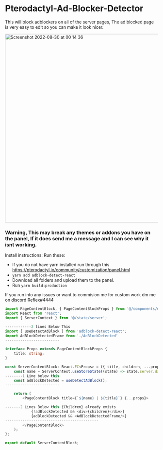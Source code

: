 # Pterodactyl-Ad-Blocker-Detector

This will block adblockers on all of the server pages, The ad blocked page is very easy to edit so you can make it look nicer.

<img width="620" alt="Screenshot 2022-08-30 at 00 14 36" src="https://user-images.githubusercontent.com/84676487/187314765-58c5e1d6-7ce9-4b0e-be1a-85dbeda2af0a.png">

### Warning, This may break any themes or addons you have on the panel, If it does send me a message and I can see why it isnt working.

Install instructions:
Run these:
- If you do not have yarn installed run through this https://pterodactyl.io/community/customization/panel.html
- ```yarn add adblock-detect-react```
- Download all folders and upload them to the panel.
- Run ```yarn build:production```


If you run into any issues or want to commision me for custom work dm me on discord Reflex#4444


```typescript
import PageContentBlock, { PageContentBlockProps } from '@/components/elements/PageContentBlock';
import React from 'react';
import { ServerContext } from '@/state/server';

------------2 lines Below This 
import { useDetectAdBlock } from 'adblock-detect-react';
import AdBlockDetectedFrame from './AdBlockDetected'
-------------------------

interface Props extends PageContentBlockProps {
    title: string;
}

const ServerContentBlock: React.FC<Props> = ({ title, children, ...props }) => {
    const name = ServerContext.useStoreState((state) => state.server.data!.name);
--------1 Line below this
    const adBlockDetected = useDetectAdBlock();
-------------------------

    return (
        <PageContentBlock title={`${name} | ${title}`} {...props}>

-------2 Lines Below this {Children} already exists 
            {!adBlockDetected && <div>{children}</div>}
            {adBlockDetected && <AdBlockDetectedFrame/>}
-------------------------------------------
        </PageContentBlock>
    );
};

export default ServerContentBlock;
```
